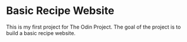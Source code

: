 # Basic Recipe Website

This is my first project for The Odin Project. The goal of the project is to build a basic recipe website. 
